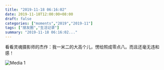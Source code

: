 ```yaml
---
title: "2019-11-18 06:16:02"
date: 2019-11-18T12:00:00+08:00
draft: false
categories: ["moments","2019","2019-11"]
tags: ["朋友圈","生活记录"]
summary: "2019-11-18 06:16:02..."
---
```


看看灵魂摄影师的杰作：我一米二的大高个儿，愣给照成零点八。而且还毫无违和感！

![Media 1](/Moments/photos/2019-11-18/201911180616020.jpg)

